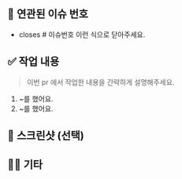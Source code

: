 ## 💚 연관된 이슈 번호
- closes # 이슈번호 
이런 식으로 닫아주세요.

## ✅ 작업 내용
> 이번 pr 에서 작업한 내용을 간략하게 설명해주세요.
1. ~를 했어요.
2. ~를 했어요.

## 📸 스크린샷 (선택)

## 👩‍💻 기타
